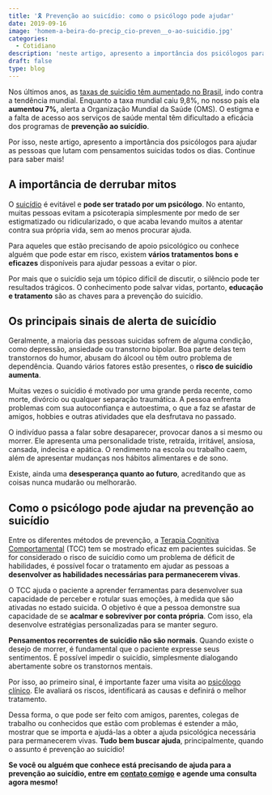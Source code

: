 ```yaml
---
title: '🎗 Prevenção ao suicídio: como o psicólogo pode ajudar'
date: 2019-09-16
image: 'homem-a-beira-do-precip_cio-preven__o-ao-suicidio.jpg'
categories:
  - Cotidiano
description: 'neste artigo, apresento a importância dos psicólogos para ajudar as pessoas que lutam com pensamentos suicidas todos os dias. Continue para saber mais!'
draft: false
type: blog
---
```


Nos últimos anos, as [taxas de suicídio têm aumentado no Brasil](https://g1.globo.com/ciencia-e-saude/noticia/2019/09/10/na-contramao-da-tendencia-mundial-taxa-de-suicidio-aumenta-7percent-no-brasil-em-seis-anos.ghtml), indo contra a tendência mundial. Enquanto a taxa mundial caiu 9,8%, no nosso país ela **aumentou 7%**, alerta a Organização Mundial da Saúde (OMS). O estigma e a falta de acesso aos serviços de saúde mental têm dificultado a eficácia dos programas de **prevenção ao suicídio**.

Por isso, neste artigo, apresento a importância dos psicólogos para ajudar as pessoas que lutam com pensamentos suicidas todos os dias. Continue para saber mais!

## **A importância de derrubar mitos**

O [suicídio](/setembro-amarelo-entendendo-suicidio-causas-tratamentos/) é evitável e **pode ser tratado por um psicólogo**. No entanto, muitas pessoas evitam a psicoterapia simplesmente por medo de ser estigmatizado ou ridicularizado, o que acaba levando muitos a atentar contra sua própria vida, sem ao menos procurar ajuda.

Para aqueles que estão precisando de apoio psicológico ou conhece alguém que pode estar em risco, existem **vários tratamentos bons e eficazes** disponíveis para ajudar pessoas a evitar o pior.

Por mais que o suicídio seja um tópico difícil de discutir, o silêncio pode ter resultados trágicos. O conhecimento pode salvar vidas, portanto, **educação e tratamento** são as chaves para a prevenção do suicídio.

## **Os principais sinais de alerta de suicídio**

Geralmente, a maioria das pessoas suicidas sofrem de alguma condição, como depressão, ansiedade ou transtorno bipolar. Boa parte delas tem transtornos do humor, abusam do álcool ou têm outro problema de dependência. Quando vários fatores estão presentes, o **risco de suicídio aumenta**.

Muitas vezes o suicídio é motivado por uma grande perda recente, como morte, divórcio ou qualquer separação traumática. A pessoa enfrenta problemas com sua autoconfiança e autoestima, o que a faz se afastar de amigos, hobbies e outras atividades que ela desfrutava no passado.

O indivíduo passa a falar sobre desaparecer, provocar danos a si mesmo ou morrer. Ele apresenta uma personalidade triste, retraída, irritável, ansiosa, cansada, indecisa e apática. O rendimento na escola ou trabalho caem, além de apresentar mudanças nos hábitos alimentares e de sono.

Existe, ainda uma **desesperança quanto ao futuro**, acreditando que as coisas nunca mudarão ou melhorarão.

## **Como o psicólogo pode ajudar na prevenção ao suicídio**

Entre os diferentes métodos de prevenção, a [Terapia Cognitiva Comportamental](/como-funciona-a-terapia-cognitiva-comportamental/) (TCC) tem se mostrado eficaz em pacientes suicidas. Se for considerado o risco de suicídio como um problema de déficit de habilidades, é possível focar o tratamento em ajudar as pessoas a **desenvolver as habilidades necessárias para permanecerem vivas**.

O TCC ajuda o paciente a aprender ferramentas para desenvolver sua capacidade de perceber e rotular suas emoções, à medida que são ativadas no estado suicida. O objetivo é que a pessoa demonstre sua capacidade de se **acalmar e sobreviver por conta própria**. Com isso, ela desenvolve estratégias personalizadas para se manter seguro.

**Pensamentos recorrentes de suicídio não são normais**. Quando existe o desejo de morrer, é fundamental que o paciente expresse seus sentimentos. É possível impedir o suicídio, simplesmente dialogando abertamente sobre os transtornos mentais.

Por isso, ao primeiro sinal, é importante fazer uma visita ao [psicólogo clínico](/pra-que-serve-um-psicologo-clinico/). Ele avaliará os riscos, identificará as causas e definirá o melhor tratamento.

Dessa forma, o que pode ser feito com amigos, parentes, colegas de trabalho ou conhecidos que estão com problemas é estender a mão, mostrar que se importa e ajudá-las a obter a ajuda psicológica necessária para permanecerem vivas. **Tudo bem buscar ajuda**, principalmente, quando o assunto é prevenção ao suicídio!

**Se você ou alguém que conhece está precisando de ajuda para a prevenção ao suicídio, entre em** [**contato comigo**](/contato/) **e agende uma consulta agora mesmo!**
